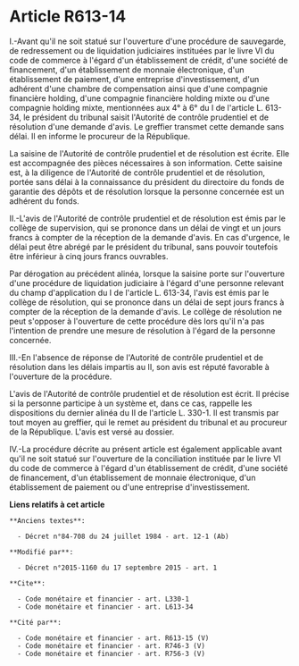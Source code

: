 # Article R613-14

I.-Avant qu'il ne soit statué sur l'ouverture d'une procédure de sauvegarde, de redressement ou de liquidation judiciaires
instituées par le livre VI du code de commerce à l'égard d'un établissement de crédit, d'une société de financement, d'un
établissement de monnaie électronique, d'un établissement de paiement, d'une entreprise d'investissement, d'un adhérent d'une
chambre de compensation ainsi que d'une compagnie financière holding, d'une compagnie financière holding mixte ou d'une
compagnie holding mixte, mentionnées aux 4° à 6° du I de l'article L. 613-34, le président du tribunal saisit l'Autorité de
contrôle prudentiel et de résolution d'une demande d'avis. Le greffier transmet cette demande sans délai. Il en informe le
procureur de la République. 

La saisine de l'Autorité de contrôle prudentiel et de résolution est écrite. Elle est accompagnée des pièces nécessaires à
son information. Cette saisine est, à la diligence de l'Autorité de contrôle prudentiel et de résolution, portée sans délai à
la connaissance du président du directoire du fonds de garantie des dépôts et de résolution lorsque la personne concernée est
un adhérent du fonds. 

II.-L'avis de l'Autorité de contrôle prudentiel et de résolution est émis par le collège de supervision, qui se prononce dans
un délai de vingt et un jours francs à compter de la réception de la demande d'avis. En cas d'urgence, le délai peut être
abrégé par le président du tribunal, sans pouvoir toutefois être inférieur à cinq jours francs ouvrables. 

Par dérogation au précédent alinéa, lorsque la saisine porte sur l'ouverture d'une procédure de liquidation judiciaire à
l'égard d'une personne relevant du champ d'application du I de l'article L. 613-34, l'avis est émis par le collège de
résolution, qui se prononce dans un délai de sept jours francs à compter de la réception de la demande d'avis. Le collège de
résolution ne peut s'opposer à l'ouverture de cette procédure dès lors qu'il n'a pas l'intention de prendre une mesure de
résolution à l'égard de la personne concernée. 

III.-En l'absence de réponse de l'Autorité de contrôle prudentiel et de résolution dans les délais impartis au II, son avis
est réputé favorable à l'ouverture de la procédure. 

L'avis de l'Autorité de contrôle prudentiel et de résolution est écrit. Il précise si la personne participe à un système et,
dans ce cas, rappelle les dispositions du dernier alinéa du II de l'article L. 330-1. Il est transmis par tout moyen au
greffier, qui le remet au président du tribunal et au procureur de la République. L'avis est versé au dossier. 

IV.-La procédure décrite au présent article est également applicable avant qu'il ne soit statué sur l'ouverture de la
conciliation instituée par le livre VI du code de commerce à l'égard d'un établissement de crédit, d'une société de
financement, d'un établissement de monnaie électronique, d'un établissement de paiement ou d'une entreprise d'investissement.

**Liens relatifs à cet article**

	**Anciens textes**:

	  - Décret n°84-708 du 24 juillet 1984 - art. 12-1 (Ab)

	**Modifié par**:

	  - Décret n°2015-1160 du 17 septembre 2015 - art. 1

	**Cite**:

	  - Code monétaire et financier - art. L330-1
	  - Code monétaire et financier - art. L613-34

	**Cité par**:

	  - Code monétaire et financier - art. R613-15 (V)
	  - Code monétaire et financier - art. R746-3 (V)
	  - Code monétaire et financier - art. R756-3 (V)

